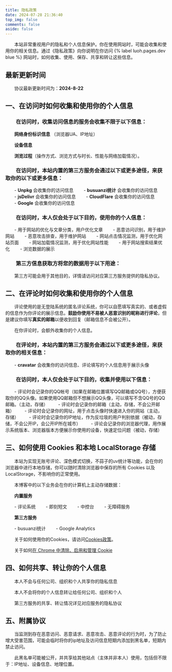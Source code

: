 ```yaml
---
title: 隐私政策
date: 2024-07-28 21:36:40
top_img: false
comments: false
aside: false
---
```


&emsp;&emsp;本站非常重视用户的隐私和个人信息保护。你在使用网站时，可能会收集和使用你的相关信息。通过《隐私政策》向你说明在你访问 {% label luoh.pages.dev blue %} 网站时，如何收集、使用、保存、共享和转让这些信息。

## 最新更新时间

&emsp;&emsp;协议最新更新时间为：**2024-8-22**

## 一、在访问时如何收集和使用你的个人信息

### &emsp;&emsp;在访问时，收集访问信息的服务会收集不限于以下信息：

&emsp;&emsp;**网络身份标识信息** （浏览器UA、IP地址）

&emsp;&emsp;**设备信息**

&emsp;&emsp;**浏览过程**（操作方式、浏览方式与时长、性能与网络加载情况）。

### &emsp;&emsp;在访问时，本站内置的第三方服务会通过以下或更多途径，来获取你的以下或更多信息：

&emsp;&emsp;- **Unpkg** 会收集你的访问信息
&emsp;&emsp;- **busuanzi统计** 会收集你的访问信息
&emsp;&emsp;- **jsDelivr** 会收集你的访问信息
&emsp;&emsp;- **CloudFlare** 会收集你的访问信息
&emsp;&emsp;- **Google** 会收集你的访问信息

### &emsp;&emsp;在访问时，本人仅会处于以下目的，使用你的个人信息：

&emsp;&emsp;- 用于网站的优化与文章分类，用户优化文章
&emsp;&emsp;- 恶意访问识别，用于维护网站
&emsp;&emsp;- 恶意攻击排查，用于维护网站
&emsp;&emsp;- 网站点击情况监测，用于优化网站页面
&emsp;&emsp;- 网站加载情况监测，用于优化网站性能
&emsp;&emsp;- 用于网站搜索结果优化
&emsp;&emsp;- 浏览数据的展示

### &emsp;&emsp;第三方信息获取方将您的数据用于以下用途：

&emsp;&emsp;第三方可能会用于其他目的，详情请访问对应第三方服务提供的隐私协议。

## 二、在评论时如何收集和使用你的个人信息

&emsp;&emsp;评论使用的是无登陆系统的匿名评论系统，你可以自愿填写真实的、或者虚假的信息作为你评论的展示信息。**鼓励你使用不易被人恶意识别的昵称进行评论**，但是建议你填写**真实的邮箱**以便收到回复（邮箱信息不会被公开）。

&emsp;&emsp;在你评论时，会额外收集你的个人信息。

### &emsp;&emsp;在评论时，本站内置的第三方服务会通过以下或更多途径，来获取你的相关信息：

&emsp;&emsp;- **cravatar** 会收集你的访问信息、评论填写的个人信息用于展示头像

### &emsp;&emsp;在访问时，本人仅会处于以下目的，收集并使用以下信息：

&emsp;&emsp;- 评论时会记录你的QQ帐号（如果在邮箱位置填写QQ邮箱或QQ号），方便获取你的QQ头像。如果使用QQ邮箱但不想展示QQ头像，可以填写不含QQ号的QQ邮箱。（主动，存储）
&emsp;&emsp;- 评论时会记录你的邮箱（主动，存储，不会公开邮箱）
&emsp;&emsp;- 评论时会记录你的网址，用于点击头像时快速进入你的网站（主动，存储）
&emsp;&emsp;- 评论时会记录你的IP地址，作为反垃圾的用户判别依据（被动，存储，不会公开IP，会公开IP所在城市）
&emsp;&emsp;- 评论会记录你的浏览器代理，用作展示系统版本、浏览器版本方便展示你使用的设备，快速定位问题（被动，存储）

## 三、如何使用 Cookies 和本地 LocalStorage 存储

&emsp;&emsp;本站为实现无账号评论、深色模式切换，不蒜子的uv统计等功能，会在你的浏览器中进行本地存储，你可以随时清除浏览器中保存的所有 Cookies 以及 LocalStorage，不影响你的正常使用。

&emsp;&emsp;本博客中的以下业务会在你的计算机上主动存储数据：

&emsp;&emsp;**内置服务**

&emsp;&emsp;- 评论系统
&emsp;&emsp;- 即刻短文
&emsp;&emsp;- 中控台
&emsp;&emsp;- 无障碍服务

&emsp;&emsp;**第三方服务**

&emsp;&emsp;- busuanzi统计
&emsp;&emsp;- Google Analytics

&emsp;&emsp;关于如何使用你的Cookies，请访问[Cookies政策](https://se7en-n.github.io/cookies/)。

&emsp;&emsp;关于如何[在 Chrome 中清除、启用和管理 Cookie](https://support.google.com/chrome/answer/95647?co=GENIE.Platform=Desktop&hl=zh-Hans)

## 四、如何共享、转让你的个人信息

&emsp;&emsp;本人不会与任何公司、组织和个人共享你的隐私信息

&emsp;&emsp;本人不会将你的个人信息转让给任何公司、组织和个人

&emsp;&emsp;第三方服务的共享、转让情况详见对应服务的隐私协议

## 五、附属协议

&emsp;&emsp;当监测到存在恶意访问、恶意请求、恶意攻击、恶意评论的行为时，为了防止增大受害范围，可能会临时将你的ip地址及访问信息短期内添加到黑名单，短期内禁止访问。

&emsp;&emsp;此黑名单可能被公开，并共享给其他站点（主体并非本人）使用，包括但不限于：IP地址、设备信息、地理位置。